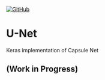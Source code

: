 [![GitHub](https://img.shields.io/github/license/mashape/apistatus.svg)](https://opensource.org/licenses/MIT)

# U-Net
Keras implementation of Capsule Net

## (Work in Progress)

